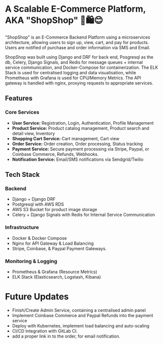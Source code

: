 # A Scalable E-Commerce Platform, AKA "ShopShop" 🛒🛍️😊
"ShopShop" is an E-Commerce Backend Platform using a microservices architecture, allowing users to sign up, view,
cart, and pay for products. Users are notified of purchase and order information via SMS and Email.


ShopShop was built using Django and DRF for back end, Posgresql as the db, Celery, Django Signals, and Redis for message queues + internal service communication, 
and Docker-Compose for containerization.
The ELK Stack is used for centralised logging and data visualisation, while Prometheus with Grafana is used for CPU/Memory Metrics.
The API gateway is handled with nginx, proxying requests to appropriate services.

## Features

### Core Services
- **User Service:** Registration, Login, Authentication, Profile Management
- **Product Service:** Product catalog management, Product search and detail view, Inventory
- **Shopping Cart Service:** Cart management, Cart view
- **Order Service:** Order creation, Order processing, Status tracking
- **Payment Service:** Secure payment processing via Stripe, Paypal, or Coinbase Commerce, Refunds, Webhooks.
- **Notification Service:** Email/SMS notifications via Sendgrid/Twilio

## Tech Stack

### Backend
- Django + Django DRF
- Postgresql with AWS RDS
- AWS S3 Bucket for product image storage
- Celery + Django Signals with Redis for Internal Service Communication


### Infrastructure
- Docker & Docker Compose
- Nginx for API Gateway & Load Balancing
- Stripe, Coinbase, & Paypal Payment Gateways.


### Monitoring & Logging
- Prometheus & Grafana (Resource Metrics)
- ELK Stack (Elasticsearch, Logstash, Kibana)
# Future Updates

- Finish/Create Admin Service, containing a centralised admin panel
- Implement Coinbase Commerce and Paypal Refunds into the payment service
- Deploy with Kubernetes, implement load balancing and auto-scaling
- CI/CD Integration with GitLab CI.
- add a proper link in to the order, for email notification.
